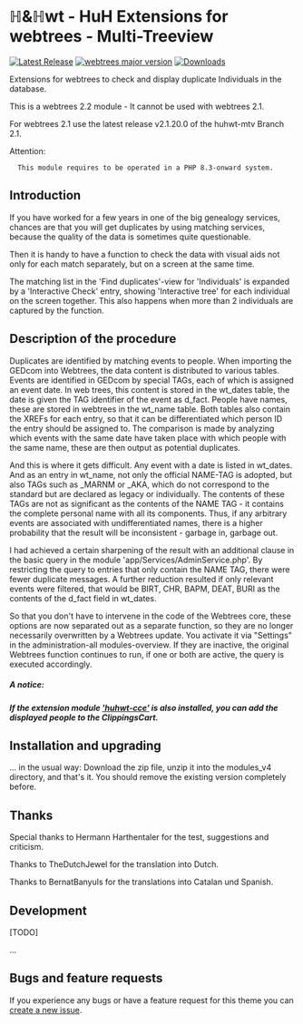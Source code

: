ℍ&ℍwt - HuH Extensions for webtrees - Multi-Treeview
============================

[![Latest Release](https://img.shields.io/github/v/release/huhwt/huhwt-mtv)][1]
[![webtrees major version](https://img.shields.io/badge/webtrees-v2.2-green)][2]
[![Downloads](https://img.shields.io/github/downloads/huhwt/huhwt-mtv/total)]()

Extensions for webtrees to check and display duplicate Individuals in the database.

This is a webtrees 2.2 module - It cannot be used with webtrees 2.1.

For webtrees 2.1 use the latest release v2.1.20.0 of the huhwt-mtv Branch 2.1.

Attention:
~~~
  This module requires to be operated in a PHP 8.3-onward system.
~~~

Introduction
------------

If you have worked for a few years in one of the big genealogy services, chances are that you will get duplicates by using matching services, because the quality of the data is sometimes quite questionable.

Then it is handy to have a function to check the data with visual aids not only for each match separately, but on a screen at the same time.

The matching list in the 'Find duplicates'-view for 'Individuals' is expanded by a 'Interactive Check' entry, showing 'Interactive tree' for each individual on the screen together. This also happens when more than 2 individuals are captured by the function.

Description of the procedure
----------------------------

Duplicates are identified by matching events to people. When importing the GEDcom into Webtrees, the data content is distributed to various tables. Events are identified in GEDcom by special TAGs, each of which is assigned an event date. In web trees, this content is stored in the wt_dates table, the date is given the TAG identifier of the event as d_fact. People have names, these are stored in webtrees in the wt_name table. Both tables also contain the XREFs for each entry, so that it can be differentiated which person ID the entry should be assigned to. The comparison is made by analyzing which events with the same date have taken place with which people with the same name, these are then output as potential duplicates.

And this is where it gets difficult. Any event with a date is listed in wt_dates. And as an entry in wt_name, not only the official NAME-TAG is adopted, but also TAGs such as _MARNM or _AKA, which do not correspond to the standard but are declared as legacy or individually. The contents of these TAGs are not as significant as the contents of the NAME TAG - it contains the complete personal name with all its components. Thus, if any arbitrary events are associated with undifferentiated names, there is a higher probability that the result will be inconsistent - garbage in, garbage out.

I had achieved a certain sharpening of the result with an additional clause in the basic query in the module 'app/Services/AdminService.php'. By restricting the query to entries that only contain the NAME TAG, there were fewer duplicate messages. A further reduction resulted if only relevant events were filtered, that would be BIRT, CHR, BAPM, DEAT, BURI as the contents of the d_fact field in wt_dates.

So that you don't have to intervene in the code of the Webtrees core, these options are now separated out as a separate function, so they are no longer necessarily overwritten by a Webtrees update. You activate it via "Settings" in the administration-all modules-overview. If they are inactive, the original Webtrees function continues to run, if one or both are active, the query is executed accordingly.

##### A notice:
##### If the extension module ['huhwt-cce'](https://github.com/huhwt/huhwt-cce) is also installed, you can add the displayed people to the ClippingsCart.


Installation and upgrading
--------------------------
... in the usual way: Download the zip file, unzip it into the modules_v4 directory, and that's it. You should remove the existing version completely before.

Thanks
--------------------------

Special thanks to Hermann Harthentaler for the test, suggestions and criticism.

Thanks to TheDutchJewel for the translation into Dutch.

Thanks to BernatBanyuls for the translations into Catalan und Spanish.

Development
-------------------------

[TODO]

...

Bugs and feature requests
-------------------------
If you experience any bugs or have a feature request for this theme you can [create a new issue][3].

[1]: https://github.com/huhwt/huhwt-mtv/releases/latest
[2]: https://webtrees.net/download
[3]: https://github.com/huhwt/huhwt-mtv/issues?state=open